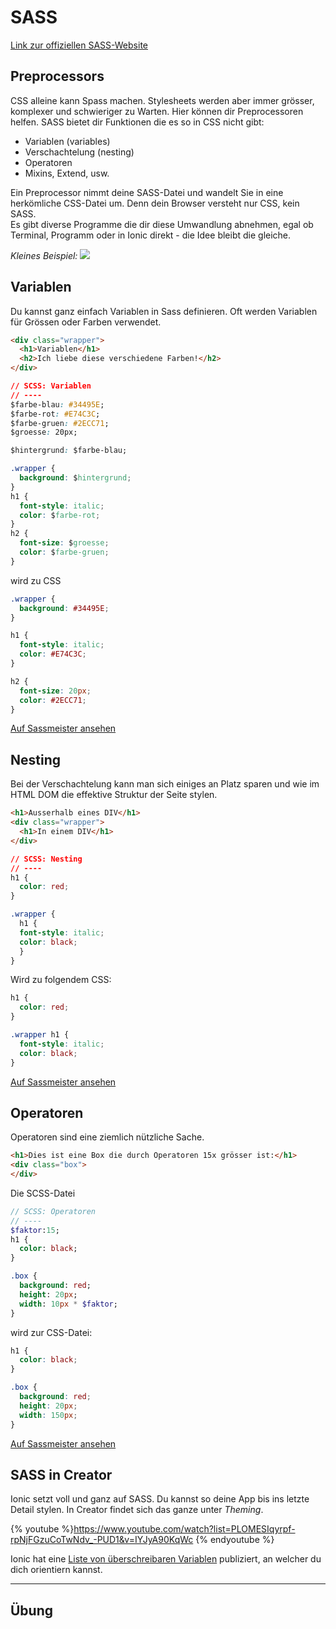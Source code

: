 # SASS
[Link zur offiziellen SASS-Website](http://sass-lang.com/guide)

## Preprocessors

CSS alleine kann Spass machen. Stylesheets werden aber immer grösser, komplexer und schwieriger zu Warten. Hier können dir Preprocessoren helfen. SASS bietet dir Funktionen die es so in CSS nicht gibt:

* Variablen \(variables\)
* Verschachtelung \(nesting\)
* Operatoren
* Mixins, Extend, usw.

Ein Preprocessor nimmt deine SASS-Datei und wandelt Sie in eine herkömliche CSS-Datei um. Denn dein Browser versteht nur CSS, kein SASS.  
Es gibt diverse Programme die dir diese Umwandlung abnehmen, egal ob Terminal, Programm oder in Ionic direkt - die Idee bleibt die gleiche.

_Kleines Beispiel:_
![](https://futurestud.io/blog/content/images/2014/Jun/sass-vs-scss.png)


## Variablen

Du kannst ganz einfach Variablen in Sass definieren. Oft werden Variablen für Grössen oder Farben verwendet.

```html
<div class="wrapper">
  <h1>Variablen</h1>
  <h2>Ich liebe diese verschiedene Farben!</h2>
</div>
```
```css
// SCSS: Variablen
// ----
$farbe-blau: #34495E;
$farbe-rot: #E74C3C;
$farbe-gruen: #2ECC71;
$groesse: 20px;

$hintergrund: $farbe-blau;

.wrapper {
  background: $hintergrund;
}
h1 { 
  font-style: italic;
  color: $farbe-rot;
}
h2 {
  font-size: $groesse;
  color: $farbe-gruen;
}
```
wird zu CSS
```css
.wrapper {
  background: #34495E;
}

h1 {
  font-style: italic;
  color: #E74C3C;
}

h2 {
  font-size: 20px;
  color: #2ECC71;
}

```
[Auf Sassmeister ansehen](http://www.sassmeister.com/gist/e4a777cd959c035502658c0bded5f66b)




## Nesting
Bei der Verschachtelung kann man sich einiges an Platz sparen und wie im HTML DOM die effektive Struktur der Seite stylen.
```html
<h1>Ausserhalb eines DIV</h1>
<div class="wrapper">
  <h1>In einem DIV</h1>
</div>
```

```css
// SCSS: Nesting
// ----
h1 { 
  color: red; 
}

.wrapper {
  h1 { 
  font-style: italic;
  color: black;
  }
}
```

Wird zu folgendem CSS:
```css
h1 {
  color: red;
}

.wrapper h1 {
  font-style: italic;
  color: black;
}

```

[Auf Sassmeister ansehen](http://www.sassmeister.com/gist/2fdb11998adcf5b390d053c006d56e11)


## Operatoren
Operatoren sind eine ziemlich nützliche Sache.

```html
<h1>Dies ist eine Box die durch Operatoren 15x grösser ist:</h1>
<div class="box">
</div>
```

Die SCSS-Datei
```sass
// SCSS: Operatoren
// ----
$faktor:15;
h1 { 
  color: black; 
}

.box {
  background: red;
  height: 20px;
  width: 10px * $faktor;
}
```

wird zur CSS-Datei:

```css
h1 {
  color: black;
}

.box {
  background: red;
  height: 20px;
  width: 150px;
}
```

[Auf Sassmeister ansehen](http://www.sassmeister.com/gist/855910db908128842a9eb6936d7516be)

## SASS in Creator
Ionic setzt voll und ganz auf SASS. Du kannst so deine App bis ins letzte Detail stylen. In Creator findet sich das ganze unter _Theming_.

{% youtube %}https://www.youtube.com/watch?list=PLOMESIqyrpf-rpNjFGzuCoTwNdv_-PUD1&v=IYJyA90KqWc {% endyoutube %}

Ionic hat eine [Liste von überschreibaren Variablen](https://github.com/driftyco/ionic/blob/1.x/scss/_variables.scss) publiziert, an welcher du dich orientiern kannst. 


---
## Übung 














